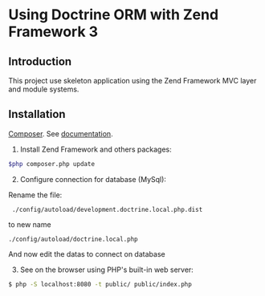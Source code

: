 # Using Doctrine ORM with Zend Framework 3

## Introduction

This project use skeleton application using the Zend Framework MVC layer and module
systems.

## Installation

[Composer](https://getcomposer.org/). See [documentation](https://getcomposer.org/doc/00-intro.md).


1) Install Zend Framework and others packages:

```bash
$php composer.php update
```

2) Configure connection for database (MySql):

Rename the file:

	 ./config/autoload/development.doctrine.local.php.dist

to new name

	./config/autoload/doctrine.local.php

And now edit the datas to connect on database
	


3) See on the browser using PHP's built-in web server:


```bash
$ php -S localhost:8080 -t public/ public/index.php
```